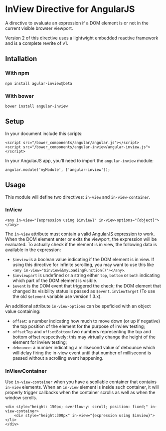 # InView Directive for AngularJS

A directive to evaluate an expression if a DOM element is or not in the current
visible browser viewport.

Version 2 of this directive uses a lightwight embedded reactive framework and is
a complete revrite of v1.

## Intallation

### With npm

```
npm install agular-inview@beta
```

### With bower

```
bower install angular-inview
```

## Setup

In your document include this scripts:

```
<script src="/bower_components/angular/angular.js"></script>
<script src="/bower_components/angular-inview/angular-inview.js"></script>
```

In your AngularJS app, you'll need to import the `angular-inview` module:

```
angular.module('myModule', ['angular-inview']);
```

## Usage

This module will define two directives: `in-view` and `in-view-container`.

### InView

```
<any in-view="{expression using $inview}" in-view-options="{object}"></any>
```

The `in-view` attribute must contain a valid [AngularJS expression](http://docs.angularjs.org/guide/expression)
to work. When the DOM element enter or exits the viewport, the expression will
be evaluated. To actually check if the element is in view, the following data is
available in the expression:

- `$inview` is a boolean value indicating if the DOM element is in view.
If using this directive for infinite scrolling, you may want to use this like
`<any in-view="$inview&&myLoadingFunction()"></any>`.
- `$inviewpart` is undefined or a string either `top`, `bottom` or `both`
indicating which part of the DOM element is visible.
- `$event` is the DOM event that triggered the check; the DOM element that
changed its visibility status is passed as `$event.inViewTarget`
(To use the old `$element` variable use version 1.3.x).

An additional attribute `in-view-options` can be speficied with an object value
containing:

- `offset`: a number indicating how much to move down (or up if negative) the top
position of the element for the purpose of inview testing;
- `offsetTop` and `offsetBottom`: two numbers representing the top and bottom
offset respectively; this may virtually change the height of the element for inview testing;
- `debounce`: a number indicating a millisecond value of debounce which will delay
firing the in-view event until that number of millisecond is passed without a scrolling
event happening.

### InViewContainer

Use `in-view-container` when you have a scollable container that contains `in-view`
elements. When an `in-view` element is inside such container, it will properly
trigger callbacks when the container scrolls as well as when the window scrolls.

```
<div style="height: 150px; overflow-y: scroll; position: fixed;" in-view-container>
	<div style="height:300px" in-view="{expression using $inview}"></li>
</div>
```
